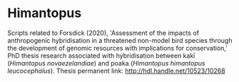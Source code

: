 # Himantopus
Scripts related to Forsdick (2020), 'Assessment of the impacts of anthropogenic hybridisation in a threatened non-model bird species through the development of genomic resources with implications for conservation,' PhD thesis research associated with hybridisation between kakī (*Himantopus novaezelandiae*) and poaka (*Himantopus himantopus leucocephalus*).
Thesis permanent link: http://hdl.handle.net/10523/10268
